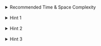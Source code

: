 <br>
<details class="hint-accordion">  
    <summary>Recommended Time & Space Complexity</summary>
    <p>
    You should aim for a solution as good or better than <code>O(n)</code> time and <code>O(n)</code> space, where <code>n</code> is the number of nodes in the given tree.
    </p>
</details>

<br>
<details class="hint-accordion">  
    <summary>Hint 1</summary>
    <p>
    A naive solution would be to store the node values in an array, sort it, and then return the <code>k-th</code> value from the sorted array. This would be an <code>O(nlogn)</code> solution due to sorting. Can you think of a better way? Maybe you should try one of the traversal technique.
    </p>
</details>

<br>
<details class="hint-accordion">  
    <summary>Hint 2</summary>
    <p>
    We can use the Depth First Search (DFS) algorithm to traverse the tree. Since the tree is a Binary Search Tree (BST), we can leverage its structure and perform an in-order traversal, where we first visit the left subtree, then the current node, and finally the right subtree. Why? Because we need the <code>k-th</code> smallest integer, and by visiting the left subtree first, we ensure that we encounter smaller nodes before the current node. How can you implement this?
    </p>
</details>

<br>
<details class="hint-accordion">  
    <summary>Hint 3</summary>
    <p>
    We keep a counter variable <code>cnt</code> to track the position of the current node in the ascending order of values. When <code>cnt == k</code>, we store the current node's value in a global variable and return. This allows us to identify and return the <code>k-th</code> smallest element during the in-order traversal.
    </p>
</details>
